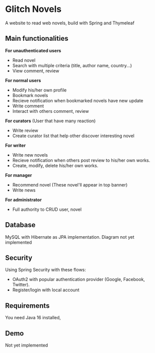 
# Glitch Novels
A website to read web novels, build with Spring and Thymeleaf

## Main functionalities

**For unauthenticated users**
- Read novel
- Search with multiple criteria (title, author name, country...)
- View comment, review

**For normal users**
- Modify his/her own profile
- Bookmark novels
- Recieve notification when bookmarked novels have new update
- Write comment
- Interact with others comment, review 

**For curators** (User that have many reaction)
- Write review
- Create curator list that help other discover interesting novel

**For writer**
- Write new novels
- Recieve notification when others post review to his/her own works.
- Create, modify, delete his/her own works.

**For manager**
- Recommend novel (These novel'll appear in top banner)
- Write news

**For administrator**
- Full authority to CRUD user, novel

## Database
MySQL with Hibernate as JPA implementation.
Diagram not yet implemented

## Security
Using Spring Security with these flows:
- OAuth2 with popular authentication provider (Google, Facebook, Twitter).
- Register/login with local account

## Requirements
You need Java 16 installed,

## Demo
Not yet implemented

